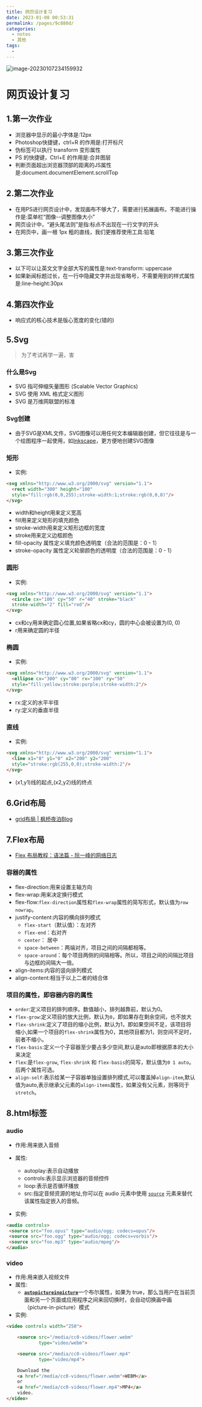 ```yaml
---
title: 网页设计复习
date: 2023-01-08 00:53:31
permalink: /pages/9c880d/
categories:
  - notes
  - 其他
tags:
  - 
---
```

![image-20230107234159932](https://s1.vika.cn/space/2023/01/07/4d51114fea4b47c589acd19fbeb2f085)

# 网页设计复习

## 1.第一次作业

- 浏览器中显示的最小字体是:12px
- Photoshop快捷键，ctrl+R 的作用是:打开标尺
- 伪标签可以执行 transform 变形属性
- PS 的快捷键，Ctrl+E 的作用是:合并图层
- 判断页面超出浏览器顶部的距离的JS属性是:document.documentElement.scrollTop

## 2.第二次作业

- 在用PS进行网页设计中，发现画布不够大了，需要进行拓展画布。不能进行操作是:菜单栏“图像--调整图像大小”
- 网页设计中，“避头尾法则”是指:标点不出现在一行文字的开头
- 在网页中，画一根 1px 粗的直线，我们更推荐使用工具:铅笔

## 3.第三次作业

- 以下可以让英文文字全部大写的属性是:text-transform: uppercase
- 如果新闻标题过长，在一行中隐藏文字并出现省略号，不需要用到的样式属性是:line-height:30px

## 4.第四次作业

- 响应式的核心技术是版心宽度的变化(错的)

## 5.Svg

> 为了考试再学一遍，害

### 什么是Svg

- SVG 指可伸缩矢量图形 (Scalable Vector Graphics)
- SVG 使用 XML 格式定义图形
- SVG 是万维网联盟的标准

### Svg创建

- 由于SVG是XML文件，SVG图像可以用任何文本编辑器创建，但它往往是与一个绘图程序一起使用，如[Inkscape](http://inkscape.org/)，更方便地创建SVG图像

### 矩形

- 实例:

```html
<svg xmlns="http://www.w3.org/2000/svg" version="1.1">
  <rect width="300" height="100"
  style="fill:rgb(0,0,255);stroke-width:1;stroke:rgb(0,0,0)"/>
</svg>
```

- width和height用来定义宽高
- fill用来定义矩形的填充颜色
- stroke-width用来定义矩形边框的宽度
- stroke用来定义边框颜色
- fill-opacity 属性定义填充颜色透明度（合法的范围是：0 - 1）
- stroke-opacity 属性定义轮廓颜色的透明度（合法的范围是：0 - 1）

### 圆形

- 实例:

```html
<svg xmlns="http://www.w3.org/2000/svg" version="1.1">
  <circle cx="100" cy="50" r="40" stroke="black"
  stroke-width="2" fill="red"/>
</svg>
```

- cx和cy用来确定圆心位置,如果省略cx和cy，圆的中心会被设置为(0, 0)
- r用来确定圆的半径

### 椭圆

- 实例:

```html
<svg xmlns="http://www.w3.org/2000/svg" version="1.1">
  <ellipse cx="300" cy="80" rx="100" ry="50"
  style="fill:yellow;stroke:purple;stroke-width:2"/>
</svg>
```

- rx:定义的水平半径
- ry:定义的垂直半径

### 直线

- 实例:

```html
<svg xmlns="http://www.w3.org/2000/svg" version="1.1">
  <line x1="0" y1="0" x2="200" y2="200"
  style="stroke:rgb(255,0,0);stroke-width:2"/>
</svg>
```

- (x1,y1)线的起点,(x2,y2)线的终点

## 6.Grid布局

- [grid布局 | 枫桥夜泊Blog](https://fengqiao-ye.gitee.io/fqyb-blog/pages/996f13/)

## 7.Flex布局

- [Flex 布局教程：语法篇 - 阮一峰的网络日志](https://www.ruanyifeng.com/blog/2015/07/flex-grammar.html)

### 容器的属性

- flex-direction:用来设置主轴方向
- flex-wrap:用来决定换行模式
- flex-flow:`flex-direction`属性和`flex-wrap`属性的简写形式，默认值为`row nowrap`。
- justify-content:内容的横向排列模式
  - `flex-start`（默认值）：左对齐
  - `flex-end`：右对齐
  - `center`： 居中
  - `space-between`：两端对齐，项目之间的间隔都相等。
  - `space-around`：每个项目两侧的间隔相等。所以，项目之间的间隔比项目与边框的间隔大一倍。
- align-items:内容的竖向排列模式
- align-content:相当于以上二者的结合体

### 项目的属性，即容器内容的属性

- `order`:定义项目的排列顺序。数值越小，排列越靠前，默认为0。
- `flex-grow`:定义项目的放大比例，默认为`0`，即如果存在剩余空间，也不放大
- `flex-shrink`:定义了项目的缩小比例，默认为1，即如果空间不足，该项目将缩小,如果一个项目的`flex-shrink`属性为0，其他项目都为1，则空间不足时，前者不缩小。
- `flex-basis`:定义一个子容器至少要占多少空间,默认是auto即根据原本的大小来决定
- `flex`:是`flex-grow`, `flex-shrink` 和 `flex-basis`的简写，默认值为`0 1 auto`。后两个属性可选。
- `align-self`:表示给某一子容器单独设置排列模式,可以覆盖掉`align-item`,默认值为auto,表示继承父元素的`align-items`属性，如果没有父元素，则等同于`stretch`。

## 8.html标签

### audio

- 作用:用来嵌入音频
- 属性:
  - autoplay:表示自动播放
  - controls:表示显示浏览器的音频控件
  - loop:表示是否循环播放
  - src:指定音频资源的地址,你可以在 audio 元素中使用 [`source`](https://developer.mozilla.org/zh-CN/docs/Web/HTML/Element/source) 元素来替代该属性指定嵌入的音频。

- 实例:

```html
<audio controls>
 <source src="foo.opus" type="audio/ogg; codecs=opus"/>
 <source src="foo.ogg" type="audio/ogg; codecs=vorbis"/>
 <source src="foo.mp3" type="audio/mpeg"/>
</audio>
```

### video

- 作用:用来嵌入视频文件
- 属性:
  - [**`autopictureinpicture`**](https://developer.mozilla.org/zh-CN/docs/Web/HTML/Element/video#attr-autopictureinpicture)一个布尔属性，如果为 true，那么当用户在当前页面和另一个页面或应用程序之间来回切换时，会自动切换画中画（picture-in-picture）模式
- 实例:

```html
<video controls width="250">

    <source src="/media/cc0-videos/flower.webm"
            type="video/webm">

    <source src="/media/cc0-videos/flower.mp4"
            type="video/mp4">

    Download the
    <a href="/media/cc0-videos/flower.webm">WEBM</a>
    or
    <a href="/media/cc0-videos/flower.mp4">MP4</a>
    video.
</video>
```

